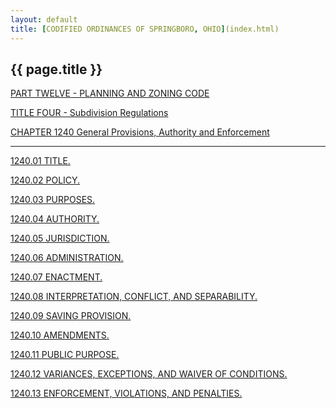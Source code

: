 ```yaml
---
layout: default 
title: [CODIFIED ORDINANCES OF SPRINGBORO, OHIO](index.html) 
---
```


{{ page.title }}
----------------

[PART TWELVE - PLANNING AND ZONING CODE](465ba412.html)

[TITLE FOUR - Subdivision Regulations](48c4a412.html)

[CHAPTER 1240 General Provisions, Authority and
Enforcement](48d0a412.html)

---

[1240.01 TITLE.](48e8a412.html)

[1240.02 POLICY.](48eca412.html)

[1240.03 PURPOSES.](48f6a412.html)

[1240.04 AUTHORITY.](4907a412.html)

[1240.05 JURISDICTION.](490ba412.html)

[1240.06 ADMINISTRATION.](491aa412.html)

[1240.07 ENACTMENT.](4920a412.html)

[1240.08 INTERPRETATION, CONFLICT, AND SEPARABILITY.](4924a412.html)

[1240.09 SAVING PROVISION.](492ea412.html)

[1240.10 AMENDMENTS.](4932a412.html)

[1240.11 PUBLIC PURPOSE.](4936a412.html)

[1240.12 VARIANCES, EXCEPTIONS, AND WAIVER OF
CONDITIONS.](493aa412.html)

[1240.13 ENFORCEMENT, VIOLATIONS, AND PENALTIES.](4946a412.html)
